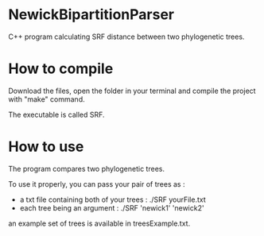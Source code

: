 # NewickBipartitionParser
C++ program calculating SRF distance between two phylogenetic trees.

# How to compile

Download the files, open the folder in your terminal and compile the project with "make" command.

The executable is called SRF.

# How to use
The program compares two phylogenetic trees.

To use it properly, you can pass your pair of trees as :
- a txt file containing both of your trees : ./SRF yourFile.txt
- each tree being an argument : ./SRF 'newick1' 'newick2'

an example set of trees is available in treesExample.txt.